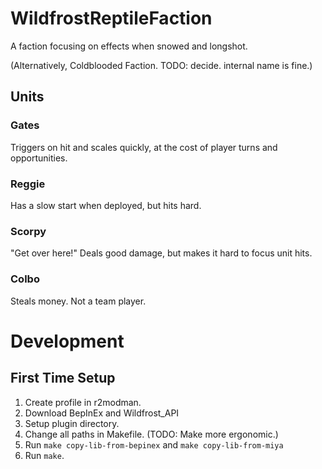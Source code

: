 # WildfrostReptileFaction
A faction focusing on effects when snowed and longshot.

(Alternatively, Coldblooded Faction. TODO: decide. internal name is fine.)

## Units

### Gates
Triggers on hit and scales quickly, at the cost of player turns and opportunities.

### Reggie
Has a slow start when deployed, but hits hard.

### Scorpy
"Get over here!" Deals good damage, but makes it hard to focus unit hits.

### Colbo
Steals money. Not a team player.

# Development

## First Time Setup
1. Create profile in r2modman.
2. Download BepInEx and Wildfrost_API
3. Setup plugin directory.
4. Change all paths in Makefile. (TODO: Make more ergonomic.)
5. Run `make copy-lib-from-bepinex` and `make copy-lib-from-miya`
6. Run `make`.